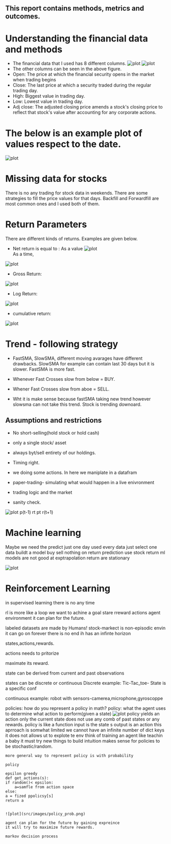 ## This report contains methods, metrics and outcomes.

# Understanding the financial data and methods

- The financial data that I used has 8 different columns.
![plot](src/images/financial_data.png)
![plot](src/images/close_open.png)
- The other columns can be seen in the above figure.
- Open: The price at which the financial security opens in the market when trading begins 
- Close: The last price at which a security traded during the regular trading day.
- High: Biggest value in trading day.
- Low: Lowest value in trading day.
- Adj close: The adjusted closing price amends a stock's closing price to reflect that stock's value after accounting for any corporate actions.
# The below is an example plot of values respect to the date.
![plot](src/images/stock_data.png)
# Missing data for stocks
There is no any trading for stock data in weekends. There are some strategies to fill the price values for that days. Backfill and Forwardfill are most common ones and I used both of them.
# Return Parameters
There are different kinds of returns. Examples are given below.
* Net return is equal to : 
As a value
![plot](src/images/net_return.png)  
As a time,

![plot](src/images/net_return_time_value.png)
* Gross Return: 

![plot](src/images/gross_return.png)
* Log Return:

![plot](src/images/log_return.png)
* cumulative return:

![plot](src/images/cumulative_return.png)

# Trend - following strategy 

- FastSMA, SlowSMA, different moving avarages have different drawbacks. SlowSMA for example can contain last 30 days but it is slower. FastSMA is more fast.

- Whenever Fast Crosses slow from below = BUY.
- Whener Fast Crosses slow from aboe = SELL.
- Wht it is make sense because fastSMA taking new trend however slowsma can not take this trend. Stock is trending downoard.

## Assumptions and restrictions
- No short-selling(hold stock or hold cash)
- only a single stock/ asset
- always byt/sell entirety of our holdings.
- Timing right.
- we doing some actions. In here we maniplate in a datafram
- paper-trading- simulating what would happen in a live enivronment

- trading logic and the market
- sanity check.


![plot](src/images/buy_sell_timing.png)
p(t-1)   rt
pt      r(t+1)

# Machine learning 
 Maybe we need the predict just one day
 used every data just select one data
 buildt a model buy sell nothing on return prediction
 use stock return
 ml models are not good at exptrapolation
 return are stationary

![plot](src/images/model_mean.png)

# Reinforcement Learning
in supervised learning there is no any time

rl is more like a loop
we want to achine a goal
stare rreward actions agent environment
it can plan for the future.

labeled datasets are made by Humans!
stock-markect is non-episodic envin
it can go on forever there is no end
ih has an infinte horizon

states,actions,rewards.

actions needs to pritorize

maximate its reward.

state can be derived from current and past observations


states can be discrete or continuous
Discrete example:
    Tic-Tac_toe- State is a specific conf

continuous example:
    robot with sensors-camerea,microphone,gyroscoppe

policies:
    how do you represent a policy in math?
    policy: what the agent uses to determine what action to perform(given a state)
![plot](src/images/policy.png)
    policy yields an action only the current state does not use any comb of past states or any rewards.
    policy is like a function
    input is the state s
    output is an action
    this aprroach is somwhat limited
    we cannot have an infinite number of dict keys
    it does not allows ut to explote te env
    think of training an agent like teachin a baby
    it must try new things to build intuition
    makes sense for policies to be stochastic/random.

    more general way to represent policy is with probability

    policy

    epsilon greedy
    def get_actions(s):
    if random()< epsilon:
        a=samfle from action space
    else:
    a = fized ppolicsy[s]
    return a

  
    ![plot](src/images/policy_prob.png)

    agent can plan for the future by gaining expreince
    it will try to maximize future rewards.

    markov decision process
    